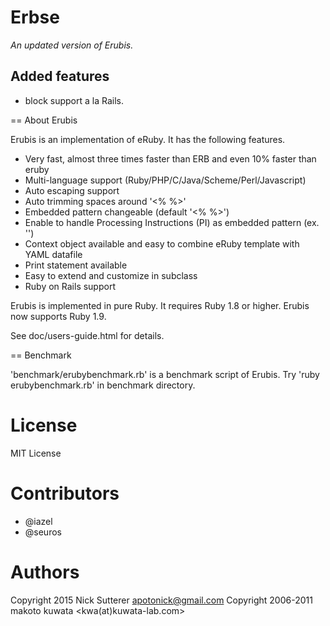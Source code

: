 # Erbse

_An updated version of Erubis._



## Added features

* block support a la Rails.


== About Erubis

Erubis is an implementation of eRuby. It has the following features.
* Very fast, almost three times faster than ERB and even 10% faster than eruby
* Multi-language support (Ruby/PHP/C/Java/Scheme/Perl/Javascript)
* Auto escaping support
* Auto trimming spaces around '<% %>'
* Embedded pattern changeable (default '<% %>')
* Enable to handle Processing Instructions (PI) as embedded pattern (ex. '<?rb ... ?>')
* Context object available and easy to combine eRuby template with YAML datafile
* Print statement available
* Easy to extend and customize in subclass
* Ruby on Rails support

Erubis is implemented in pure Ruby.  It requires Ruby 1.8 or higher.
Erubis now supports Ruby 1.9.

See doc/users-guide.html for details.





== Benchmark

'benchmark/erubybenchmark.rb' is a benchmark script of Erubis.
Try 'ruby erubybenchmark.rb' in benchmark directory.



# License

MIT License

# Contributors

* @iazel
* @seuros


# Authors

Copyright 2015 Nick Sutterer <apotonick@gmail.com>
Copyright 2006-2011 makoto kuwata <kwa(at)kuwata-lab.com>
